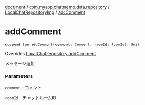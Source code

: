 [document](../../index.md) / [com.myapp.chatmemo.data.repository](../index.md) / [LocalChatRepositoryImp](index.md) / [addComment](./add-comment.md)

# addComment

`suspend fun addComment(comment: `[`Comment`](../../com.myapp.chatmemo.domain.model.value/-comment/index.md)`, roomId: `[`RoomId`](../../com.myapp.chatmemo.domain.model.value/-room-id/index.md)`): `[`Unit`](https://kotlinlang.org/api/latest/jvm/stdlib/kotlin/-unit/index.html)

Overrides [LocalChatRepository.addComment](../../com.myapp.chatmemo.domain.repository/-local-chat-repository/add-comment.md)

メッセージ追加

### Parameters

`comment` - コメント

`roomId` - チャットルームID